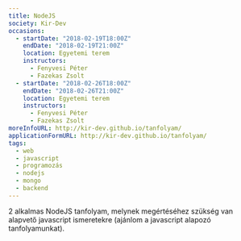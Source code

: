 ```yaml
---
title: NodeJS
society: Kir-Dev
occasions:
  - startDate: "2018-02-19T18:00Z"
    endDate: "2018-02-19T21:00Z"
    location: Egyetemi terem
    instructors:
      - Fenyvesi Péter
      - Fazekas Zsolt
  - startDate: "2018-02-26T18:00Z"
    endDate: "2018-02-26T21:00Z"
    location: Egyetemi terem
    instructors:
      - Fenyvesi Péter
      - Fazekas Zsolt
moreInfoURL: http://kir-dev.github.io/tanfolyam/
applicationFormURL: http://kir-dev.github.io/tanfolyam/
tags:
  - web
  - javascript
  - programozás
  - nodejs
  - mongo
  - backend
---
```


2 alkalmas NodeJS tanfolyam, melynek megértéséhez szükség van alapvető javascript ismeretekre (ajánlom a javascript alapozó tanfolyamunkat).
